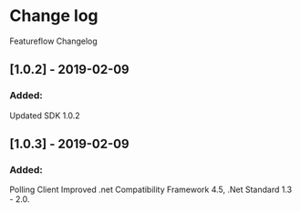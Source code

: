 # Change log

Featureflow Changelog

## [1.0.2] - 2019-02-09
### Added:
Updated SDK 1.0.2

## [1.0.3] - 2019-02-09
### Added:
Polling Client
Improved .net Compatibility Framework 4.5, .Net Standard 1.3 - 2.0.



